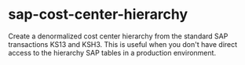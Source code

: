 # sap-cost-center-hierarchy
Create a denormalized cost center hierarchy from the standard SAP transactions KS13 and KSH3.
This is useful when you don't have direct access to the hierarchy SAP tables in a production environment.
